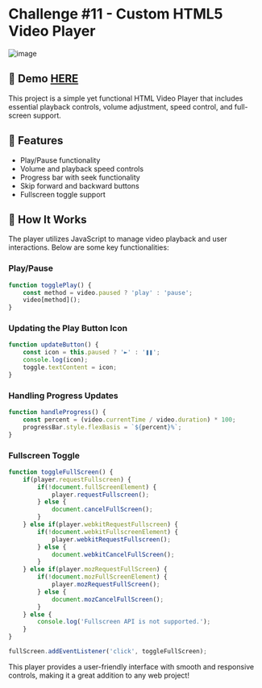 # Challenge #11 - Custom HTML5 Video Player

![image](https://github.com/user-attachments/assets/54d86351-a532-4499-aad3-57b48934be72)

## 📸 Demo [HERE](https://hmothershed.github.io/JavaScript30/11-Custom-Video-Player/)
This project is a simple yet functional HTML Video Player that includes essential playback controls, volume adjustment, speed control, and full-screen support.

## 🚀 Features
- Play/Pause functionality
- Volume and playback speed controls
- Progress bar with seek functionality
- Skip forward and backward buttons
- Fullscreen toggle support

## 🔧 How It Works
The player utilizes JavaScript to manage video playback and user interactions. Below are some key functionalities:
### Play/Pause
```js
function togglePlay() {
	const method = video.paused ? 'play' : 'pause';
	video[method]();
}
```

### Updating the Play Button Icon
```js
function updateButton() {
	const icon = this.paused ? '►' : '❚❚';
	console.log(icon);
	toggle.textContent = icon;
}
```

### Handling Progress Updates
```js
function handleProgress() {
	const percent = (video.currentTime / video.duration) * 100;
	progressBar.style.flexBasis = `${percent}%`;
}
```

### Fullscreen Toggle
```js
function toggleFullScreen() {
    if(player.requestFullscreen) {
    	if(!document.fullScreenElement) {
    		player.requestFullscreen();
    	} else {
    		document.cancelFullScreen();
        }
    } else if(player.webkitRequestFullscreen) {
        if(!document.webkitFullscreenElement) {
        	player.webkitRequestFullscreen();
        } else {
            document.webkitCancelFullScreen();
        }
    } else if(player.mozRequestFullScreen) {
        if(!document.mozFullScreenElement) {
        	player.mozRequestFullScreen();
        } else {
            document.mozCancelFullScreen();
        }
    } else {
    	console.log('Fullscreen API is not supported.');
    }
}

fullScreen.addEventListener('click', toggleFullScreen);
```

This player provides a user-friendly interface with smooth and responsive controls, making it a great addition to any web project!
